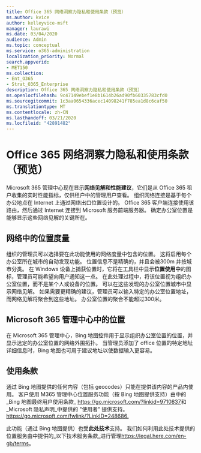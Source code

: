 ```yaml
---
title: Office 365 网络洞察力隐私和使用条款（预览）
ms.author: kvice
author: kelleyvice-msft
manager: laurawi
ms.date: 03/04/2020
audience: Admin
ms.topic: conceptual
ms.service: o365-administration
localization_priority: Normal
search.appverid:
- MET150
ms.collection:
- Ent_O365
- Strat_O365_Enterprise
description: Office 365 网络洞察力隐私和使用条款（预览）
ms.openlocfilehash: 9c47149ebef1e8b1614b26ad90fb60335783cfd0
ms.sourcegitcommit: 1c3aa0654336acec14098241f785ea1d8c6caf50
ms.translationtype: MT
ms.contentlocale: zh-CN
ms.lasthandoff: 03/21/2020
ms.locfileid: "42891482"
---
```

# <a name="office-365-network-insights-privacy-and-terms-of-use-preview"></a>Office 365 网络洞察力隐私和使用条款（预览）

Microsoft 365 管理中心现在显示**网络见解和性能建议**，它们是从 Office 365 租户收集的实时性能指标，仅供租户中的管理用户查看。 组织网络连接是基于每个办公地点在 Internet 上通过网络出口位置设计的。 Office 365 客户端连接使用该路由，然后通过 Internet 连接到 Microsoft 服务前端服务器。 确定办公室位置是能够显示这些网络见解的关键所在。

## <a name="location-in-network-measurements"></a>网络中的位置度量

组织的管理员可以选择要在此功能使用的网络度量中包含的位置。 这将启用每个办公室所在城市的自动发现功能。 位置信息不是精确的，并且会被300m 并按城市分类。 在 Windows 设备上捕获位置时，它将在工具栏中显示**位置使用中**的图标，管理员可能希望向用户通知这一点。 在此处理过程中，将该位置视为组织办公室位置，而不是某个人或设备的位置。 可以在这些发现的办公室位置城市中显示网络见解。 如果需要更精确的建议，管理员可以输入特定的办公室位置地址，而网络见解将聚合到这些地址。 办公室位置的聚合不能超过300米。

## <a name="location-in-the-microsoft-365-admin-center"></a>Microsoft 365 管理中心中的位置

在 Microsoft 365 管理中心，Bing 地图控件用于显示组织办公室位置的位置，并显示选定的办公室位置的网络外围拓扑。 当管理员添加了 office 位置的特定地址详细信息时，Bing 地图也可用于建议地址以使数据输入更容易。

## <a name="terms-of-use"></a>使用条款

通过 Bing 地图提供的任何内容（包括 geocodes）只能在提供该内容的产品内使用。 客户使用 M365 管理中心位置服务功能（按 Bing 地图提供支持）由中的_Bing 地图最终用户使用条款_ <https://go.microsoft.com/?linkid=9710837>和_Microsoft 隐私声明_中提供的 "使用者" 提供支持。<https://go.microsoft.com/fwlink/?LinkID=248686.>

此功能（通过 Bing 地图提供）也受**此处技术**支持。 我们如何利用此处技术提供的位置服务由中提供的_以下技术服务条款_进行管理<https://legal.here.com/en-gb/terms>。
